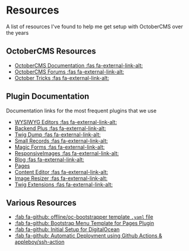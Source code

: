 # Resources
A list of resources I've found to help me get setup with OctoberCMS over the years

## OctoberCMS Resources

* [OctoberCMS Documentation :fas fa-external-link-alt:](https://octobercms.com/docs/)
* [OctoberCMS Forums :fas fa-external-link-alt:](https://octobercms.com/forum)
* [October Tricks :fas fa-external-link-alt:](https://octobertricks.com/)

## Plugin Documentation

Documentation links for the most frequent plugins that we use

* [WYSIWYG Editors :fas fa-external-link-alt:](https://octobercms.com/plugin/anandpatel-wysiwygeditors#documentation)
* [Backend Plus :fas fa-external-link-alt:](https://octobercms.com/plugin/indikator-backend#documentation)
* [Twig Dump :fas fa-external-link-alt:](https://octobercms.com/plugin/inetis-dump)
* [Small Records :fas fa-external-link-alt:](https://octobercms.com/plugin/janvince-smallrecords#documentation)
* [Magic Forms :fas fa-external-link-alt:](https://octobercms.com/plugin/martin-forms#documentation)
* [ResponsiveImages :fas fa-external-link-alt:](https://octobercms.com/plugin/offline-responsiveimages#documentation)
* [Blog :fas fa-external-link-alt:](https://github.com/rainlab/blog-plugin)
* [Pages](https://github.com/rainlab/pages-plugin)
* [Content Editor :fas fa-external-link-alt:](https://octobercms.com/plugin/samuell-contenteditor#documentation)
* [Image Resizer :fas fa-external-link-alt:](https://octobercms.com/plugin/toughdeveloper-imageresizer#documentation)
* [Twig Extensions :fas fa-external-link-alt:](https://octobercms.com/plugin/vojtasvoboda-twigextensions#documentation)

## Various Resources

* [:fab fa-github: offline/oc-bootstrapper template `.yaml` file](https://gist.github.com/artistro08/c7945056373d62831bc76660f2dbf114)
* [:fab fa-github: Bootstrap Menu Template for Pages Plugin](https://gist.github.com/artistro08/6544409a1d14485f64bcd5a6fa207f6a)
* [:fab fa-github: Initial Setup for DigitalOcean](https://gist.github.com/artistro08/f39dc6ae7c42f0e176e67a97841c6ca5)
* [:fab fa-github: Automatic Deployment using Github Actions & appleboy/ssh-action](https://gist.github.com/artistro08/b7677551c54fe60e2f80f9f21ee72063)